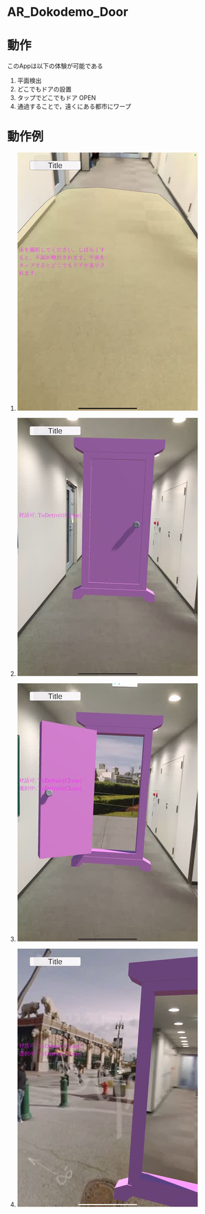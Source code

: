 # AR_Dokodemo_Door

# 動作
このAppは以下の体験が可能である
1. 平面検出
1. どこでもドアの設置
1. タップでどこでもドア OPEN
1. 通過することで，遠くにある都市にワープ

# 動作例

1. ![Plane Detection](/img/planeDetection.jpg)

1. ![Set](/img/set.jpg)

1. ![open](/img/open.jpg)
1. ![move](/img/move.jpg)
